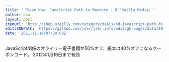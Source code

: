```yaml
---
title: '『Save Now: JavaScript Path to Mastery - O''Reilly Media』'
author: azu
layout: post
itemUrl: 'http://shop.oreilly.com/category/deals/hd-javascript-path.do'
editJSONPath: 'https://github.com/jser/jser.info/edit/gh-pages/data/2011/11/index.json'
date: '2011-11-16T07:00:00Z'
---
```

JavaScript関係のオライリー電子書籍が50%オフ、紙本は40%オフになるクーポンコード。
2012年1月19日まで有効
